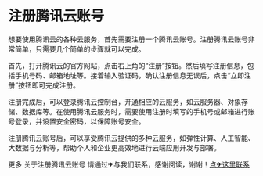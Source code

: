 # 注册腾讯云账号

想要使用腾讯云的各种云服务，首先需要注册一个腾讯云账号。注册腾讯云账号非常简单，只需要几个简单的步骤就可以完成。

首先，打开腾讯云的官方网站，点击右上角的“注册”按钮。然后填写注册信息，包括手机号码、邮箱地址等。接着输入验证码，确认注册信息无误后，点击“立即注册”按钮即可完成注册。

注册完成后，可以登录腾讯云控制台，开通相应的云服务，如云服务器、对象存储、数据库等。在使用腾讯云服务时，需要使用注册时填写的手机号或邮箱进行账号登录，并设置安全密码，以保障账号安全。

注册腾讯云账号后，可以享受腾讯云提供的多种云服务，如弹性计算、人工智能、大数据与分析等，帮助个人和企业更高效地进行云端应用开发与部署。

更多 关于注册腾讯云账号 请通过✈与我们联系，感谢阅读，谢谢！[点✈这里联系](https://ads.k02.cc)